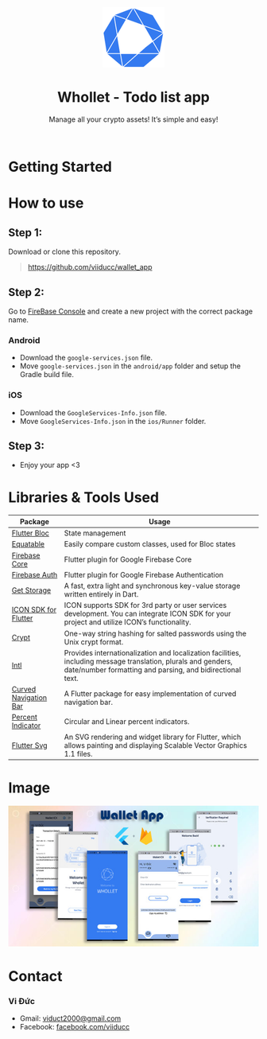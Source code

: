<p align="center">
  <a>
    <img src="https://raw.githubusercontent.com/viiducc/wallet_app/main/assets/images/welcome/logo.png" alt="">
  </a>
</p>
<h1 align="center">Whollet - Todo list app</h1>

<p align="center">Manage all your crypto assets! It’s simple and easy! </p>

<br>

# Getting Started

# How to use

## Step 1: 
Download or clone this repository.
> https://github.com/viiducc/wallet_app

## Step 2: 
Go to [FireBase Console](https://console.firebase.google.com/) and create a new project with the correct package name.

### Android
- Download the `google-services.json` file.
- Move `google-services.json` in the `android/app` folder and setup the Gradle build file. 

### iOS
- Download the `GoogleServices-Info.json` file.
- Move `GoogleServices-Info.json` in the `ios/Runner` folder.

## Step 3: 
- Enjoy your app <3


# Libraries & Tools Used
| Package  | Usage |
| ------ | ------ |
| [Flutter Bloc](https://pub.dev/packages/flutter_bloc) | State management
| [Equatable](https://pub.dev/packages/equatable) | Easily compare custom classes, used for Bloc states
| [Firebase Core](https://pub.dev/packages/firebase_core) | Flutter plugin for Google Firebase Core
| [Firebase Auth](https://pub.dev/packages/firebase_auth) | Flutter plugin for Google Firebase Authentication
| [Get Storage](https://pub.dev/packages/get_storage) | A fast, extra light and synchronous key-value storage written entirely in Dart.
| [ICON SDK for Flutter ](https://pub.dev/packages/flutter_icon_network) | ICON supports SDK for 3rd party or user services development. You can integrate ICON SDK for your project and utilize ICON’s functionality.
| [Crypt](https://pub.dev/packages/crypt) | One-way string hashing for salted passwords using the Unix crypt format.
| [Intl](https://pub.dev/packages/intl) | Provides internationalization and localization facilities, including message translation, plurals and genders, date/number formatting and parsing, and bidirectional text.
| [Curved Navigation Bar ](https://pub.dev/packages/curved_navigation_bar) | A Flutter package for easy implementation of curved navigation bar.
| [Percent Indicator ](https://pub.dev/packages/percent_indicator) | Circular and Linear percent indicators.
| [Flutter Svg](https://pub.dev/packages/flutter_svg) | An SVG rendering and widget library for Flutter, which allows painting and displaying Scalable Vector Graphics 1.1 files.


# Image
<img src="https://raw.githubusercontent.com/viiducc/wallet_app/main/Poster.jpg" alt="" >

# Contact
### Vi Đức 
- Gmail: viduct2000@gmail.com
- Facebook: [facebook.com/viiducc](facebook.com/viiducc)